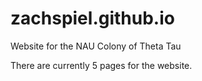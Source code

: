 # zachspiel.github.io
Website for the NAU Colony of Theta Tau

There are currently 5 pages for the website.

